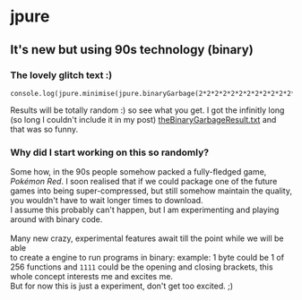 # jpure
## It's new but using 90s technology (binary)
### The lovely glitch text :)
```
console.log(jpure.minimise(jpure.binaryGarbage(2*2*2*2*2*2*2*2*2*2*2*2*2*2*2*2)));
```
Results will be totally random :) so see what you get.
I got the infinitly long (so long I couldn't include it in my post) [theBinaryGarbageResult.txt](https://github.com/Nyanport/jpure/blob/main/theBinaryGarbageResult.txt) and that was so funny.
<br>
### Why did I start working on this so randomly?
Some how, in the 90s people somehow packed a fully-fledged game, _Pokémon Red_. I soon realised that if we could package one of the future games into being super-compressed, but still somehow maintain the quality,
<br>
you wouldn't have to wait longer times to download.
<br>
I assume this probably can't happen, but I am experimenting and playing around with binary code.
<br>
<br>
Many new crazy, experimental features await till the point while we will be able
<br>
to create a engine to run programs in binary:
example:
1 byte could be 1 of 256 functions and `1111` could be the opening and closing brackets, this whole concept interests me and excites me.
<br>
But for now this is just a experiment, don't get too excited. ;)
